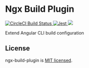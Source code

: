 # Ngx Build Plugin

<p align="left">
  <a href="https://circleci.com/gh/gcirone/ngx-build-plugin">
    <img src="https://circleci.com/gh/gcirone/ngx-build-plugin.svg?style=shield" alt="CircleCI Build Status">
  </a>
  <a href="https://github.com/facebook/jest">
    <img src="https://img.shields.io/badge/tested_with-jest-99424f.svg" alt="Jest">
  </a>
  <a href="https://codecov.io/gh/gcirone/ngx-build-plugin">
    <img src="https://codecov.io/gh/gcirone/ngx-build-plugin/branch/master/graph/badge.svg" />
  </a>
</p>

Extend Angular CLI build configuration

## License

ngx-build-plugin is [MIT licensed](./LICENSE).
